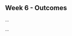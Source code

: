 <link rel="stylesheet" href="{{baseUrl}}/css/main.css">
<link rel="stylesheet" href="{{baseUrl}}/css/schedule.css">

<div class="website-content">

## Week 6 - Outcomes

<div id="main">

<!-- ==================================================================================================== -->

<include src="outcome-polymorphism.md" />

<!-- ==================================================================================================== -->

<include src="outcome-sequenceDiagram.md" />

<!-- ==================================================================================================== -->

<include src="outcome-userStory.md" />

<!-- ==================================================================================================== -->

<include src="outcome-useCase.md" />

<!-- ==================================================================================================== -->

<include src="outcome-interface.md" />

<!-- ==================================================================================================== -->

<panel type="warning" header=":trophy: Can draw basic sequence diagrams :star::star:" expandable>
  <panel header=":dart: Evidence" expanded>

...

  </panel>
</panel>

<!-- ==================================================================================================== -->

<panel type="info" header=":trophy: Can use JavaFX to build a simple GUI :star::star::star:" expandable>
  <include src="../../book/javaTools/javaFXBasic/full.md" />
  <panel header=":dart: Evidence" expanded>

...

  </panel>
</panel>

<!-- ==================================================================================================== -->

<include src="outcome-gatheringRequirement.md" />

<!-- ==================================================================================================== -->

<include src="outcome-specifyingRequirement.md" />

<!-- ==================================================================================================== -->

<include src="outcome-substitutability.md" />

<!-- ==================================================================================================== -->

<include src="outcome-abstractClass.md" />

<!-- ==================================================================================================== -->

<include src="outcome-tdd.md" />

<!-- ==================================================================================================== -->

</div>
</div>
